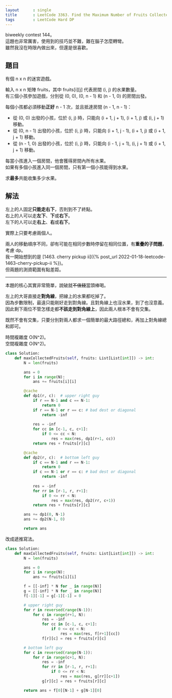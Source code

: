 ```yaml
---
layout      : single
title       : LeetCode 3363. Find the Maximum Number of Fruits Collected
tags        : LeetCode Hard DP
---
```

biweekly contest 144。  
這題也非常厲害，使用到的技巧並不難，難在腦子怎麼轉彎。  
雖然我沒在時限內做出來，但還是很喜歡。  

## 題目

有個 n x n 的迷宮遊戲。  

輸入 n x n 矩陣 fruits，其中 fruits[i][j] 代表房間 (i, j) 的水果數量。  
有三個小孩參加遊戲，分別從 (0, 0), (0, n - 1) 和 (n - 1, 0) 的房間出發。  

每個小孩都必須移動**正好** n - 1 次，並且抵達房間 (n - 1, n - 1)：  

- 從 (0, 0) 出發的小孩，位於 (i, j) 時，只能向 (i + 1, j + 1), (i + 1, j) 或 (i, j + 1) 移動。  
- 從 (0, n - 1) 出發的小孩，位於 (i, j) 時，只能向 (i + 1, j - 1), (i + 1, j) 或 (i + 1, j + 1) 移動。  
- 從 (n - 1, 0) 出發的小孩，位於 (i, j) 時，只能向 (i - 1, j + 1), (i, j + 1) 或 (i + 1, j + 1) 移動。  

每當小孩進入一個房間，他會獲得房間內所有水果。  
如果有多個小孩進入同一個房間，只有第一個小孩能得到水果。  

求**最多**共能收集多少水果。  

## 解法

左上的人固定**只能走右下**，否則到不了終點。  
右上的人可以走**左下**、**下**或**右下**。  
左下的人可以走**右上**、**右**或**右下**。  

實際上只要考慮兩個人。  

兩人的移動順序不同，卻有可能在相同步數時停留在相同位置，有**重疊的子問題**，考慮 dp。  
我一開始想到的是 [1463. cherry pickup ii]({% post_url 2022-01-18-leetcode-1463-cherry-pickup-ii %})。  
但兩題的測資範圍有點差距。  

---

本題的核心其實非常簡單，說破就~~不值錢~~當頭棒喝。  

左上的大哥直接走**對角線**，把線上的水果都吃掉了。  
因為步數限制，最遠只能剛好走到對角線。且對角線上也沒水果，到了也沒意義。因此剩下兩位不管怎樣走都**不該走到對角線上**，因此兩人根本不會有交集。  

既然不會有交集，只要分別對兩人都求一個簡單的最大路徑總和，再加上對角線總和即可。  

時間複雜度 O(N^2)。  
空間複雜度 O(N^2)。  

```python
class Solution:
    def maxCollectedFruits(self, fruits: List[List[int]]) -> int:
        N = len(fruits)

        ans = 0
        for i in range(N):
            ans += fruits[i][i]

        @cache
        def dp1(r, c):  # upper right guy
            if r == N-1 and c == N-1:
                return 0
            if r == N-1 or r == c: # bad dest or diagonal
                return -inf
                
            res = -inf
            for cc in [c-1, c, c+1]:
                if 0 <= cc < N:
                    res = max(res, dp1(r+1, cc))
            return res + fruits[r][c]

        @cache
        def dp2(r, c):  # bottom left guy
            if c == N-1 and r == N-1:
                return 0
            if c == N-1 or r == c: # bad dest or diagonal
                return -inf
                
            res = -inf
            for rr in [r-1, r, r+1]:
                if 0 <= rr < N:
                    res = max(res, dp2(rr, c+1))
            return res + fruits[r][c]

        ans += dp1(0, N-1)
        ans += dp2(N-1, 0)

        return ans
```

改成遞推寫法。  

```python
class Solution:
    def maxCollectedFruits(self, fruits: List[List[int]]) -> int:
        N = len(fruits)

        ans = 0
        for i in range(N):
            ans += fruits[i][i]

        f = [[-inf] * N for _ in range(N)]
        g = [[-inf] * N for _ in range(N)]
        f[-1][-1] = g[-1][-1] = 0

        # upper right guy
        for r in reversed(range(N-1)):
            for c in range(r+1, N):
                res = -inf
                for cc in [c-1, c, c+1]:
                    if 0 <= cc < N:
                        res = max(res, f[r+1][cc])
                f[r][c] = res + fruits[r][c]

        # bottom left guy
        for c in reversed(range(N-1)):
            for r in range(c+1, N):
                res = -inf
                for rr in [r-1, r, r+1]:
                    if 0 <= rr < N:
                        res = max(res, g[rr][c+1])
                g[r][c] = res + fruits[r][c]

        return ans + f[0][N-1] + g[N-1][0]
```
